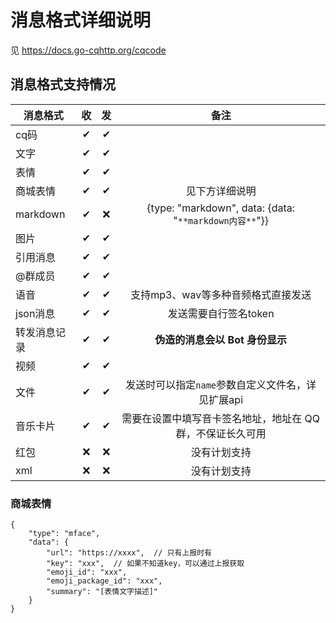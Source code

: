 # 消息格式详细说明

见 <https://docs.go-cqhttp.org/cqcode>

## 消息格式支持情况
| 消息格式     | 收 | 发 |                          备注                          |
|----------|:-:|:-:|:----------------------------------------------------:|
| cq码      | ✔ | ✔ |                                                      |
| 文字       | ✔ | ✔ |                                                      |
| 表情       | ✔ | ✔ |                                                      |
| 商城表情     | ✔ | ✔ |                       见下方详细说明                        |
| markdown | ✔ | ❌ | {type: "markdown", data: {data: "`**markdown内容**`"}} |
| 图片       | ✔ | ✔ |                                                      |
| 引用消息     | ✔ | ✔ |                                                      |
| @群成员     | ✔ | ✔ |                                                      |
| 语音       | ✔ | ✔ |                 支持mp3、wav等多种音频格式直接发送                 |
| json消息   | ✔ | ✔ |                    发送需要自行签名token                     |
| 转发消息记录   | ✔ | ✔ |                  **伪造的消息会以 Bot 身份显示**                  |
| 视频       | ✔ | ✔ |                                                      |
| 文件       | ✔ | ✔ |            发送时可以指定`name`参数自定义文件名，详见扩展api             |
| 音乐卡片     | ✔ | ✔  |             需要在设置中填写音卡签名地址，地址在 QQ 群，不保证长久可用             |
| 红包       | ❌ | ❌ |                        没有计划支持                        |
| xml      | ❌ | ❌ |                        没有计划支持                        |

### 商城表情
```json5
{
    "type": "mface",
    "data": {
        "url": "https://xxxx",  // 只有上报时有
        "key": "xxx",  // 如果不知道key，可以通过上报获取
        "emoji_id": "xxx",
        "emoji_package_id": "xxx",
        "summary": "[表情文字描述]"
    }
}
```
